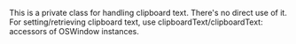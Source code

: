 This is a private class for handling clipboard text. There's no direct use of it.
For setting/retrieving clipboard text, use clipboardText/clipboardText: accessors of OSWindow instances.